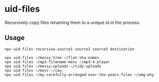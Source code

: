 # uid-files
Recursively copy files renaming them to a unique id in the process.

## Usage

    npx uid-files recursive-source1 source2 source3 destination

    npx uid-files ~/messy-tree ~/flat-sha-names
    npx uid-files ~/mp3-filename-mess ~/mp3-4-player
    npx uid-files ~/messy-uploads ~/tidy-uploads
    npx uid-files ~/mess ~/cas
    npx uid-files ~/my-carefully-arranged-over-the-years-files ~/omg-why
